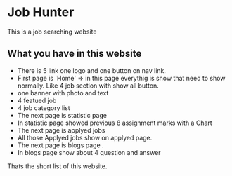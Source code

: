 
# Job Hunter

This is a job searching website



## What you have in this website

- There is 5 link one logo and one button on nav link.
- First page is 'Home' => in this page everythig is show that need to show normally. Like 4 job section with show all button.
- one banner with photo and text
- 4 featued job
- 4 job category list
- The next page is statistic page 
- In statistic page showed previous 8 assignment marks with a Chart
- The next page is applyed jobs 
- All those Applyed jobs show on applyed page.
- The next page is blogs page . 
- In blogs page show about 4 question and answer

Thats the short list of this website.
